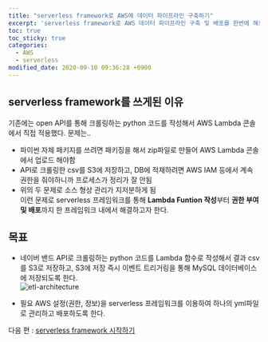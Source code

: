 ```yaml
---
title: "serverless framework로 AWS에 데이터 파이프라인 구축하기"
excerpt: 'serverless framework로 AWS 데이터 파이프라인 구축 및 배포를 한번에 해보자'
toc: true
toc_sticky: true
categories:
  - AWS
  - serverless
modified_date: 2020-09-10 09:36:28 +0900
---
```

## serverless framework를 쓰게된 이유
기존에는 open API를 통해 크롤링하는 python 코드를 작성해서 AWS Lambda 콘솔에서 직접 적용했다. 문제는.. 
- 파이썬 자체 패키지를 쓰려면 패키징을 해서 zip파일로 만들어 AWS Lambda 콘솔에서 업로드 해야함 
- API로 크롤링한 csv를 S3에 저장하고, DB에 적재하려면 AWS IAM 등에서 계속 권한을 줘야하니까 프로세스가 정리가 잘 안됨 
- 위의 두 문제로 소스 형상 관리가 지저분하게 됨     
이런 문제로 serverless 프레임워크를 통해 **Lambda Funtion 작성**부터 **권한 부여 및 배포**까지 한 프레임워크 내에서 해결하고자 한다.

## 목표
- 네이버 밴드 API로 크롤링하는 python 코드를 Lambda 함수로 작성해서 결과 csv를 S3로 저장하고, S3에 저장 즉시 이벤트 트리거링을 통해 MySQL 데이터베이스에 저장되도록 한다.    
  ![etl-architecture](https://dasoldasol.github.io/assets/images/image/2020-09-10-archi.png)    
      
- 필요 AWS 설정(권한, 정보)을 serverless 프레임워크를 이용하여 하나의 yml파일로 관리하고 배포하도록 한다. 
    
    
다음 편 : [serverless framework 시작하기](https://dasoldasol.github.io/_posts/2020-09-10-sls-tutorial-2.md)